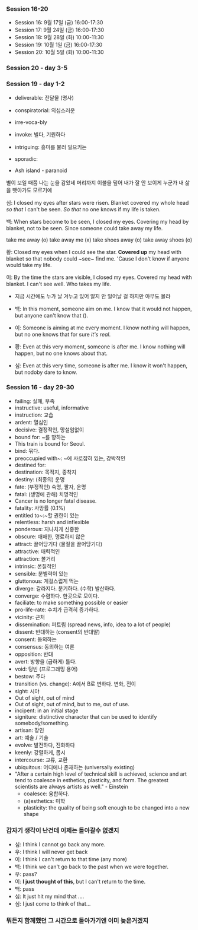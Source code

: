 ### Session 16-20

+ Session 16: 9월 17일 (금) 16:00-17:30
+ Session 17: 9월 24일 (금) 16:00-17:30
+ Session 18: 9월 28일 (화) 10:00-11:30 
+ Session 19: 10월 1일 (금) 16:00-17:30
+ Session 20: 10월 5일 (화) 10:00-11:30 

### Session 20 - day 3-5



### Session 19 - day 1-2

+ deliverable: 전달물 (명사)
+ conspiratorial: 의심스러운
+ irre-voca-bly
+ invoke: 빌다, 기원하다
+ intriguing: 흥미를 불러 일으키는
+ sporadic: 

+ Ash island - paranoid

별이 보일 때쯤 나는 눈을 감았네
머리까지 이불을 덮어
내가 잘 안 보이게
누군가 내 삶을 뺏아가도 모르기에

심: I closed my eyes after stars were risen.
Blanket covered my whole head *so that* I can't be seen.
*So that* no one knows if my life is taken. 

백: When stars become to be seen, I closed my eyes. Covering my head by blanket, not to be seen. Since someone could take away my life.

take me away (o)
take away me (x)
take shoes away (o)
take away shoes (o)

황: Closed my eyes when I could see the star. **Covered up** my head with blanket so that nobody could ~see~ find me. 'Cause I don't know if anyone would take my life.

이: By the time the stars are visible, I closed my eyes. Covered my head with blanket. I can't see well. Who takes my life.

+ 지금 시간에도 누가 날 겨누고 있어 알지 안 일어날 걸 하지만 아무도 몰라

+ 백: In this moment, someone aim on me. I know that it would not happen, but anyone can't know that ().
+ 이: Someone is aiming at me every moment. I know nothing will happen, but no one knows that for sure *it's real*.
+ 황: Even at this very moment, someone is after me. I know nothing will happen, but no one knows about that.
+ 심: Even at this very time, someone is after me. I know it won't happen, but nodoby dare to know.



### Session 16 - day 29-30

+ failing: 실패, 부족
+ instructive: useful, informative
+ instruction: 교습
+ ardent: 열심인
+ decisive: 결정적인, 망설임없이
+ bound for: ~를 향하는
+ This train is bound for Seoul.
+ bind: 묶다.
+ preoccupied with~: ~에 사로잡혀 있는, 강박적인
+ destined for: 
+ destination: 목적지, 종착지
+ destiny: (최종의) 운명
+ fate: (부정적인) 숙명, 팔자, 운명
+ fatal: (생명에 관해) 치명적인
+ Cancer is no longer fatal disease.
+ fatality: 사망률 (0.1%)
+ entitled to~:~할 권한이 있는
+ relentless: harsh and inflexible 
+ ponderous: 지나치게 신중한
+ obscure: 애매한, 명료하지 않은 
+ attract: 끌어당기다 (물질을 끌어당기다)
+ attractive: 매력적인
+ attraction: 볼거리
+ intrinsic: 본질적인
+ sensible: 분별력이 있는
+ gluttonous: 게걸스럽게 먹는
+ diverge: 갈라지다. 분기하다. (수학) 발산하다.
+ converge: 수렴하다. 한곳으로 모이다.
+ faciliate: to make something possible or easier
+ pro-life-rate: 수치가 급격히 증가하다.
+ vicinity: 근처 
+ dissemination: 퍼트림 (spread news, info, idea to a lot of people)
+ dissent: 반대하는 (consent의 반대말)
+ consent: 동의하는
+ consensus: 동의하는 여론
+ opposition: 반대
+ avert: 방향을 (급하게) 틀다.
+ void: 텅빈 (프로그래밍 용어)
+ bestow: 주다
+ transition (vs. change): A에서 B로 변하다. 변화, 전이
+ sight: 시야
+ Out of sight, out of mind
+ Out of sight, out of mind, but to me, out of use.
+ incipent: in an initial stage
+ signiture: distinctive character that can be used to identify somebody/something.
+ artisan: 장인
+ art: 예술 / 기술
+ evolve: 발전하다, 진화하다
+ keenly: 강렬하게, 몹시
+ intercourse: 교류, 교환
+ ubiquitous: 어디에나 존재하는 (universally existing)
+ "After a certain high level of technical skill is achieved, science and art tend to coalesce in esthetics, plasticity, and form. The greatest scientists are always artists as well." - Einstein
    + coalesce: 융합하다.
    + (a)esthetics: 미학
    + plasticity: the quality of being soft enough to be changed into a new shape

### 갑자기 생각이 난건데 이제는 돌아갈수 없겠지 

+ 심: I think I cannot go back any more.
+ 우: I think I will never get back
+ 이: I think I can't return to that time (any more)
+ 백: I think we can't go back to the past when we were together.
+ 우: pass?
+ 이: **I just thought of this**, but I can't return to the time.
+ 백: pass
+ 심: It just hit my mind that ....
+ 심: I just come to think of that...

### 뭐든지 함께했던 그 시간으로 돌아가기엔 이미 늦은거겠지
